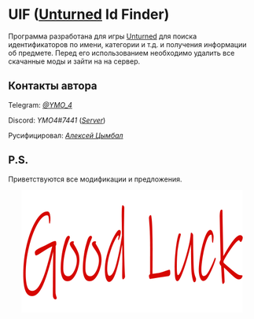 # UIF ([Unturned](https://store.steampowered.com/app/304930/Unturned/") Id Finder)
Программа разработана для игры [Unturned](https://store.steampowered.com/app/304930/Unturned/") для поиска идентификаторов по имени, категории и т.д. и получения информации об предмете.
Перед его использованием необходимо удалить все скачанные моды и зайти на на сервер.

## Контакты автора
Telegram: *[@YMO_4](https://t.me/YMO_4)*

Discord: *YMO4#7441* (*[Server](https://discord.gg/VhpM2ex)*)

Русифицировал: *[Алексей Цымбал](https://vk.com/boomviz)*

## P.S.
Приветствуются все модификации и предложения.

<div align="center"><img src="README/goodluck.png" alt="goodluck"></div>

